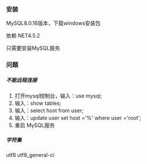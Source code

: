 ### 安装

MySQL8.0.16版本，下载windows安装包

依赖 NET4.5.2

只需要安装MySQL服务



### 问题

##### 不能远程连接

1. 打开mysql控制台，输入：use mysql;
2. 输入：show tables;
3. 输入：select host from user;
4. 输入：update user set host ='%' where user ='root';
5. 重启 MySQL服务

##### 字符集

utf8	utf8_general-ci

